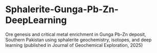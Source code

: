 # Sphalerite-Gunga-Pb-Zn-DeepLearning
Ore genesis and critical metal enrichment in Gunga Pb-Zn deposit, Southern Pakistan using sphalerite geochemistry, isotopes, and deep learning (published in Journal of Geochemical Exploration, 2025)
